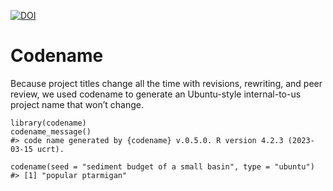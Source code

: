 [![DOI](https://zenodo.org/badge/635332161.svg)](https://zenodo.org/badge/latestdoi/635332161)

# Codename
Because project titles change all the time with revisions, rewriting, and peer review, we used codename to generate an Ubuntu-style internal-to-us project name that won’t change.

```
library(codename)
codename_message()
#> code name generated by {codename} v.0.5.0. R version 4.2.3 (2023-03-15 ucrt).

codename(seed = "sediment budget of a small basin", type = "ubuntu")
#> [1] "popular ptarmigan"
```

